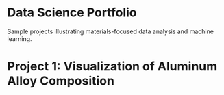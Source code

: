 # Data Science Portfolio
Sample projects illustrating materials-focused data analysis and machine learning.

# Project 1: Visualization of Aluminum Alloy Composition

